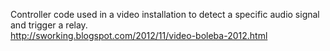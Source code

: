 Controller code used in a video installation to detect a specific audio signal and trigger a relay.<br>
http://sworking.blogspot.com/2012/11/video-boleba-2012.html
